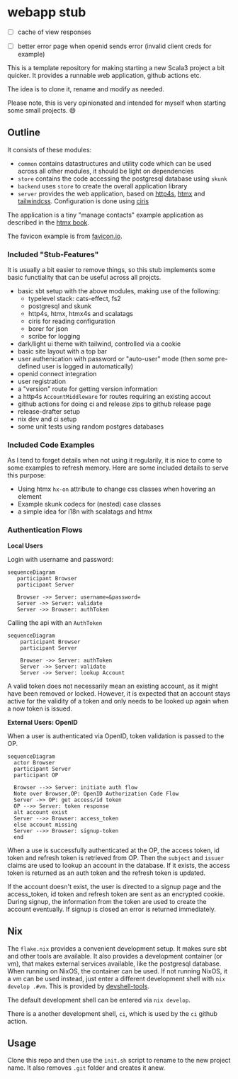 # webapp stub

- [ ] cache of view responses
- [ ] better error page when openid sends error (invalid client creds
      for example)


This is a template repository for making starting a new Scala3 project
a bit quicker. It provides a runnable web application, github actions
etc.

The idea is to clone it, rename and modify as needed.

Please note, this is very opinionated and intended for myself when
starting some small projects. :smile:

## Outline

It consists of these modules:

- `common` contains datastructures and utility code which can be used
  across all other modules, it should be light on dependencies
- `store` contains the code accessing the postgresql database using
  `skunk`
- `backend` uses `store` to create the overall application library
- `server` provides the web application, based on
  [http4s](https://http4s.org), [htmx](https://htmx.org) and
  [tailwindcss](https://tailwindcss.com/). Configuration is done using
  [ciris](https://cir.is/)

The application is a tiny "manage contacts" example application as
described in the [htmx book](https://hypermedia.systems/).

The favicon example is from [favicon.io](https://favicon.io).

### Included "Stub-Features"

It is usually a bit easier to remove things, so this stub implements
some basic functiality that can be useful across all projcts.

- basic sbt setup with the above modules, making use of the following:
  - typelevel stack: cats-effect, fs2
  - postgresql and skunk
  - http4s, htmx, htmx4s and scalatags
  - ciris for reading configuration
  - borer for json
  - scribe for logging
- dark/light ui theme with tailwind, controlled via a cookie
- basic site layout with a top bar
- user authenication with password or "auto-user" mode (then some
  pre-defined user is logged in automatically)
- openid connect integration
- user registration
- a "version" route for getting version information
- a http4s `AccountMiddleware` for routes requiring an existing accout
- github actions for doing ci and release zips to github release page
- release-drafter setup
- nix dev and ci setup
- some unit tests using random postgres databases

### Included Code Examples

As I tend to forget details when not using it regularily, it is nice
to come to some examples to refresh memory. Here are some included
details to serve this purpose:

- Using htmx `hx-on` attribute to change css classes when hovering an element
- Example skunk codecs for (nested) case classes
- a simple idea for i18n with scalatags and htmx

### Authentication Flows

**Local Users**

Login with username and password:


```mermaid
sequenceDiagram
   participant Browser
   participant Server

   Browser ->> Server: username=&password=
   Server ->> Server: validate
   Server ->> Browser: authToken
```

Calling the api with an `AuthToken`

```mermaid
sequenceDiagram
    participant Browser
    participant Server

    Browser ->> Server: authToken
    Server ->> Server: validate
    Server ->> Server: lookup Account
```

A valid token does not necessarily mean an existing account, as it
might have been removed or locked. However, it is expected that an
account stays active for the validity of a token and only needs to be
looked up again when a now token is issued.


**External Users: OpenID**

When a user is authenticated via OpenID, token validation is passed to
the OP.

```mermaid
sequenceDiagram
  actor Browser
  participant Server
  participant OP

  Browser -->> Server: initiate auth flow
  Note over Browser,OP: OpenID Authorization Code Flow
  Server ->> OP: get access/id token
  OP -->> Server: token response
  alt account exist
  Server -->> Browser: access_token
  else account missing
  Server -->> Browser: signup-token
  end
```

When a use is successfully authenticated at the OP, the access token,
id token and refresh token is retrieved from OP. Then the `subject`
and `issuer` claims are used to lookup an account in the database. If
it exists, the access token is returned as an auth token and the
refresh token is updated.

If the account doesn't exist, the user is directed to a signup page
and the access_token, id token and refresh token are sent as an
encrypted cookie. During signup, the information from the token are
used to create the account eventually. If signup is closed an error is
returned immediately.

## Nix

The `flake.nix` provides a convenient development setup. It makes sure
sbt and other tools are available. It also provides a development
container (or vm), that makes external services available, like the
postgresql database. When running on NixOS, the container can be used.
If not running NixOS, it a vm can be used instead, just enter a
different development shell with `nix develop .#vm`. This is provided
by [devshell-tools](https://github.com/eikek/devshell-tools).

The default development shell can be entered via `nix develop`.

There is a another development shell, `ci`, which is used by the `ci`
github action.


## Usage

Clone this repo and then use the `init.sh` script to rename to the new
project name. It also removes `.git` folder and creates it anew.
